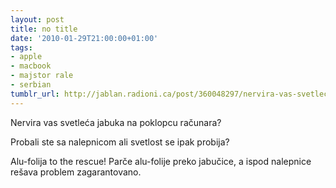 ```yaml
---
layout: post
title: no title
date: '2010-01-29T21:00:00+01:00'
tags:
- apple
- macbook
- majstor rale
- serbian
tumblr_url: http://jablan.radioni.ca/post/360048297/nervira-vas-svetleća-jabuka-na-poklopcu
---
```

Nervira vas svetleća jabuka na poklopcu računara?

Probali ste sa nalepnicom ali svetlost se ipak probija?

Alu-folija to the rescue! Parče alu-folije preko jabučice, a ispod nalepnice rešava problem zagarantovano.

